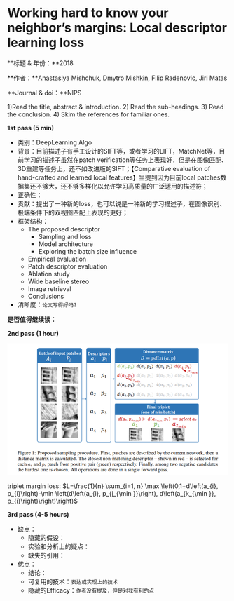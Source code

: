 # Working hard to know your neighbor’s margins: Local descriptor learning loss

**标题 & 年份：**2018

**作者：**Anastasiya Mishchuk, Dmytro Mishkin, Filip Radenovic, Jiri Matas

**Journal & doi：**NIPS

1)Read the title, abstract & introduction. 2) Read the sub-headings. 3) Read the conclusion. 4) Skim the references for familiar ones.

**1st pass (5 min)**

- 类别：DeepLearning Algo
- 背景：目前描述子有手工设计的SIFT等，或者学习的LIFT，MatchNet等，目前学习的描述子虽然在patch verification等任务上表现好，但是在图像匹配、3D重建等任务上，还不如改进版的SIFT；【Comparative evaluation of hand-crafted and learned local features】里提到因为目前local patches数据集还不够大，还不够多样化以允许学习高质量的广泛适用的描述符；
- 正确性：
- 贡献：提出了一种新的loss，也可以说是一种新的学习描述子，在图像识别、极端条件下的双视图匹配上表现的更好；
- 框架结构：
  - The proposed descriptor
    - Sampling and loss
    - Model architecture
    - Exploring the batch size influence
  -  Empirical evaluation
    - Patch descriptor evaluation
    - Ablation study
    - Wide baseline stereo
    - Image retrieval
  -  Conclusions
- 清晰度：`论文写得好吗?`

**是否值得继续读：**

**2nd pass (1 hour)**

![image-20211229111926433](img/image-20211229111926433.png)

triplet margin loss: $L=\frac{1}{n} \sum_{i=1, n} \max \left(0,1+d\left(a_{i}, p_{i}\right)-\min \left(d\left(a_{i}, p_{j_{\min }}\right), d\left(a_{k_{\min }}, p_{i}\right)\right)\right)$

**3rd pass (4-5 hours)**

- 缺点：
  - 隐藏的假设：
  - 实验和分析上的疑点：
  - 缺失的引用：
- 优点：
  - 结论：
  - 可复用的技术：`表达或实现上的技术`
  - 隐藏的Efficacy：`作者没有提及，但是对我有利的点`

